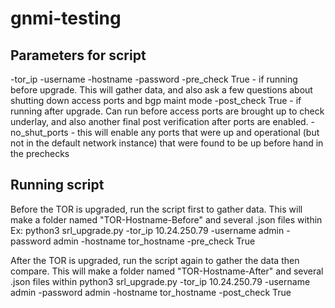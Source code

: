 # gnmi-testing

## Parameters for script

-tor_ip
-username
-hostname
-password
-pre_check True  - if running before upgrade. This will gather data, and also ask a few questions about shutting down access ports and bgp maint mode
-post_check True - if running after upgrade. Can run before access ports are brought up to check underlay, and also another final post verification after ports are enabled. 
-no_shut_ports - this will enable any ports that were up and operational (but not in the default network instance) that were found to be up before hand in the prechecks

## Running script

Before the TOR is upgraded, run the script first to gather data. This will make a folder named "TOR-Hostname-Before" and several .json files within
Ex:
python3 srl_upgrade.py -tor_ip 10.24.250.79 -username admin -password admin -hostname tor_hostname -pre_check True

After the TOR is upgraded, run the script again to gather the data then compare. This will make a folder named "TOR-Hostname-After" and several .json files within
python3 srl_upgrade.py -tor_ip 10.24.250.79 -username admin -password admin -hostname tor_hostname -post_check True